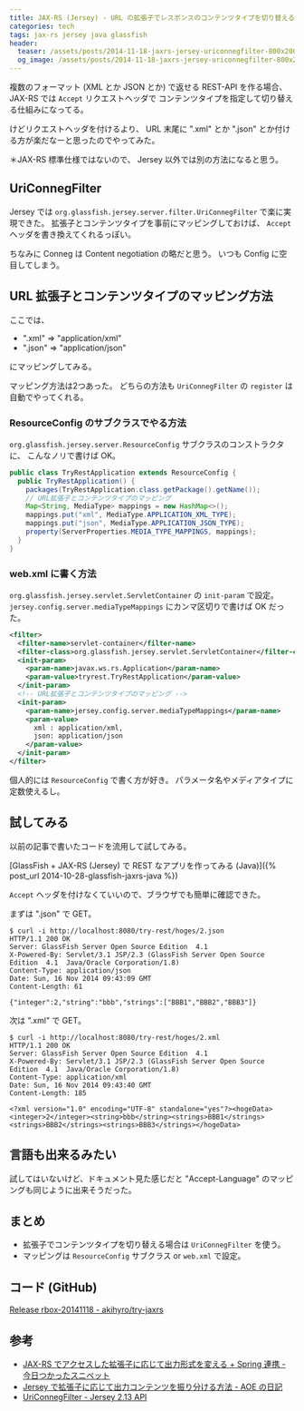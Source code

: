 ```yaml
---
title: JAX-RS (Jersey) - URL の拡張子でレスポンスのコンテンツタイプを切り替える
categories: tech
tags: jax-rs jersey java glassfish
header:
  teaser: /assets/posts/2014-11-18-jaxrs-jersey-uriconnegfilter-800x200.png
  og_image: /assets/posts/2014-11-18-jaxrs-jersey-uriconnegfilter-800x200.png
---
```


複数のフォーマット (XML とか JSON とか) で返せる REST-API を作る場合、
JAX-RS では `Accept` リクエストヘッダで
コンテンツタイプを指定して切り替える仕組みになってる。

けどリクエストヘッダを付けるより、
URL 末尾に ".xml" とか ".json" とか付ける方が楽だなーと思ったのでやってみた。

<!--more-->

＊JAX-RS 標準仕様ではないので、 Jersey 以外では別の方法になると思う。

## UriConnegFilter

Jersey では `org.glassfish.jersey.server.filter.UriConnegFilter` で楽に実現できた。
拡張子とコンテンツタイプを事前にマッピングしておけば、
`Accept` ヘッダを書き換えてくれるっぽい。

ちなみに Conneg は Content negotiation の略だと思う。
いつも Config に空目してしまう。

## URL 拡張子とコンテンツタイプのマッピング方法

ここでは、

* ".xml" => "application/xml"
* ".json" => "application/json"

にマッピングしてみる。

マッピング方法は2つあった。
どちらの方法も `UriConnegFilter` の `register` は自動でやってくれる。

### ResourceConfig のサブクラスでやる方法

`org.glassfish.jersey.server.ResourceConfig` サブクラスのコンストラクタに、
こんなノリで書けば OK。

```java
public class TryRestApplication extends ResourceConfig {
  public TryRestApplication() {
    packages(TryRestApplication.class.getPackage().getName());
    // URL拡張子とコンテンツタイプのマッピング
    Map<String, MediaType> mappings = new HashMap<>();
    mappings.put("xml", MediaType.APPLICATION_XML_TYPE);
    mappings.put("json", MediaType.APPLICATION_JSON_TYPE);
    property(ServerProperties.MEDIA_TYPE_MAPPINGS, mappings);
  }
}
```

### web.xml に書く方法

`org.glassfish.jersey.servlet.ServletContainer` の `init-param` で設定。
`jersey.config.server.mediaTypeMappings` にカンマ区切りで書けば OK だった。

```xml
<filter>
  <filter-name>servlet-container</filter-name>
  <filter-class>org.glassfish.jersey.servlet.ServletContainer</filter-class>
  <init-param>
    <param-name>javax.ws.rs.Application</param-name>
    <param-value>tryrest.TryRestApplication</param-value>
  </init-param>
  <!-- URL拡張子とコンテンツタイプのマッピング -->
  <init-param>
    <param-name>jersey.config.server.mediaTypeMappings</param-name>
    <param-value>
      xml : application/xml,
      json: application/json
    </param-value>
  </init-param>
</filter>
```

個人的には `ResourceConfig` で書く方が好き。
パラメータ名やメディアタイプに定数使えるし。

## 試してみる

以前の記事で書いたコードを流用して試してみる。

[GlassFish + JAX-RS (Jersey) で REST なアプリを作ってみる (Java)]({% post_url 2014-10-28-glassfish-jaxrs-java %})

`Accept` ヘッダを付けなくていいので、ブラウザでも簡単に確認できた。

まずは ".json" で GET。

```console
$ curl -i http://localhost:8080/try-rest/hoges/2.json
HTTP/1.1 200 OK
Server: GlassFish Server Open Source Edition  4.1
X-Powered-By: Servlet/3.1 JSP/2.3 (GlassFish Server Open Source Edition  4.1  Java/Oracle Corporation/1.8)
Content-Type: application/json
Date: Sun, 16 Nov 2014 09:43:09 GMT
Content-Length: 61

{"integer":2,"string":"bbb","strings":["BBB1","BBB2","BBB3"]}
```

次は ".xml" で GET。

```console
$ curl -i http://localhost:8080/try-rest/hoges/2.xml
HTTP/1.1 200 OK
Server: GlassFish Server Open Source Edition  4.1
X-Powered-By: Servlet/3.1 JSP/2.3 (GlassFish Server Open Source Edition  4.1  Java/Oracle Corporation/1.8)
Content-Type: application/xml
Date: Sun, 16 Nov 2014 09:43:40 GMT
Content-Length: 185

<?xml version="1.0" encoding="UTF-8" standalone="yes"?><hogeData><integer>2</integer><string>bbb</string><strings>BBB1</strings><strings>BBB2</strings><strings>BBB3</strings></hogeData>
```

## 言語も出来るみたい

試してはいないけど、ドキュメント見た感じだと
"Accept-Language" のマッピングも同じように出来そうだった。

## まとめ

* 拡張子でコンテンツタイプを切り替える場合は `UriConnegFilter` を使う。
* マッピングは `ResourceConfig` サブクラス or `web.xml` で設定。

## コード (GitHub)

[Release rbox-20141118 - akihyro/try-jaxrs](https://github.com/akihyro/try-jaxrs/releases/tag/rbox-20141118)

## 参考

* [JAX-RS でアクセスした拡張子に応じて出力形式を変える + Spring 連携 - 今日つかったスニペット](http://cyubachi.hatenablog.com/entry/2013/11/15/194056)
* [Jersey で拡張子に応じて出力コンテンツを振り分ける方法 - AOE の日記](http://d.hatena.ne.jp/aoe-tk/20130203/1359900081)
* [UriConnegFilter - Jersey 2.13 API](https://jersey.java.net/apidocs/2.13/jersey/org/glassfish/jersey/server/filter/UriConnegFilter.html)
